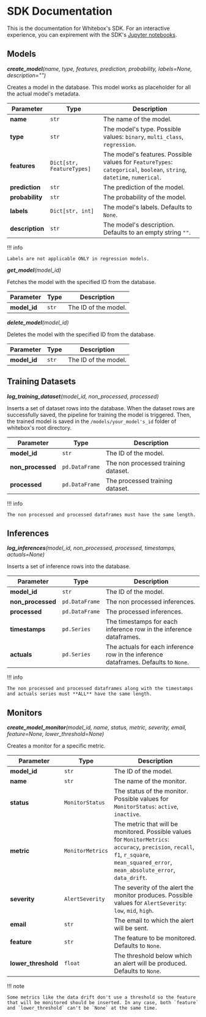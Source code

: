 # SDK Documentation

This is the documentation for Whitebox's SDK. For an interactive experience, you can expirement with the SDK's <a href="https://github.com/squaredev-io/whitebox/tree/main/examples/notebooks" class="external-link" target="_blank">Jupyter notebooks</a>.

## Models

**_create_model_**_(name, type, features, prediction, probability, labels=None, description="")_

Creates a model in the database. This model works as placeholder for all the actual model's metadata.

| Parameter       | Type                      | Description                                                                                                            |
| --------------- | ------------------------- | ---------------------------------------------------------------------------------------------------------------------- |
| **name**        | `str`                     | The name of the model.                                                                                                 |
| **type**        | `str`                     | The model's type. Possible values: `binary`, `multi_class`, `regression`.                                              |
| **features**    | `Dict[str, FeatureTypes]` | The model's features. Possible values for `FeatureTypes`: `categorical`, `boolean`, `string`, `datetime`, `numerical`. |
| **prediction**  | `str`                     | The prediction of the model.                                                                                           |
| **probability** | `str`                     | The probability of the model.                                                                                          |
| **labels**      | `Dict[str, int]`          | The model's labels. Defaults to `None`.                                                                                |
| **description** | `str`                     | The model's description. Defaults to an empty string `""`.                                                             |

!!! info

    Labels are not applicable ONLY in regression models.

**_get_model_**_(model_id)_

Fetches the model with the specified ID from the database.

| Parameter    | Type  | Description          |
| ------------ | ----- | -------------------- |
| **model_id** | `str` | The ID of the model. |

**_delete_model_**_(model_id)_

Deletes the model with the specified ID from the database.

| Parameter    | Type  | Description          |
| ------------ | ----- | -------------------- |
| **model_id** | `str` | The ID of the model. |

## Training Datasets

**_log_training_dataset_**_(model_id, non_processed, processed)_

Inserts a set of dataset rows into the database. When the dataset rows are successfully saved, the pipeline for training the model is triggered. Then, the trained model is saved in the `/models/your_model's_id` folder of whitebox's root directory.

| Parameter         | Type           | Description                         |
| ----------------- | -------------- | ----------------------------------- |
| **model_id**      | `str`          | The ID of the model.                |
| **non_processed** | `pd.DataFrame` | The non processed training dataset. |
| **processed**     | `pd.DataFrame` | The processed training dataset.     |

!!! info

    The non processed and processed dataframes must have the same length.

## Inferences

**_log_inferences_**_(model_id, non_processed, processed, timestamps, actuals=None)_

Inserts a set of inference rows into the database.

| Parameter         | Type           | Description                                                                         |
| ----------------- | -------------- | ----------------------------------------------------------------------------------- |
| **model_id**      | `str`          | The ID of the model.                                                                |
| **non_processed** | `pd.DataFrame` | The non processed inferences.                                                       |
| **processed**     | `pd.DataFrame` | The processed inferences.                                                           |
| **timestamps**    | `pd.Series`    | The timestamps for each inference row in the inference dataframes.                  |
| **actuals**       | `pd.Series`    | The actuals for each inference row in the inference dataframes. Defaults to `None`. |

!!! info

    The non processed and processed dataframes along with the timestamps and actuals series must **ALL** have the same length.

## Monitors

**_create_model_monitor_**_(model_id, name, status, metric, severity, email, feature=None, lower_threshold=None)_

Creates a monitor for a specific metric.

| Parameter           | Type             | Description                                                                                                                                                                              |
| ------------------- | ---------------- | ---------------------------------------------------------------------------------------------------------------------------------------------------------------------------------------- |
| **model_id**        | `str`            | The ID of the model.                                                                                                                                                                     |
| **name**            | `str`            | The name of the monitor.                                                                                                                                                                 |
| **status**          | `MonitorStatus`  | The status of the monitor. Possible values for `MonitorStatus`: `active`, `inactive`.                                                                                                    |
| **metric**          | `MonitorMetrics` | The metric that will be monitored. Possible values for `MonitorMetrics`: `accuracy`, `precision`, `recall`, `f1`, `r_square`, `mean_squared_error`, `mean_absolute_error`, `data_drift`. |
| **severity**        | `AlertSeverity`  | The severity of the alert the monitor produces. Possible values for `AlertSeverity`: `low`, `mid`, `high`.                                                                               |
| **email**           | `str`            | The email to which the alert will be sent.                                                                                                                                               |
| **feature**         | `str`            | The feature to be monitored. Defaults to `None`.                                                                                                                                         |
| **lower_threshold** | `float`          | The threshold below which an alert will be produced. Defaults to `None`.                                                                                                                 |

!!! note

    Some metrics like the data drift don't use a threshold so the feature that will be monitored should be inserted. In any case, both `feature` and `lower_threshold` can't be `None` at the same time.
